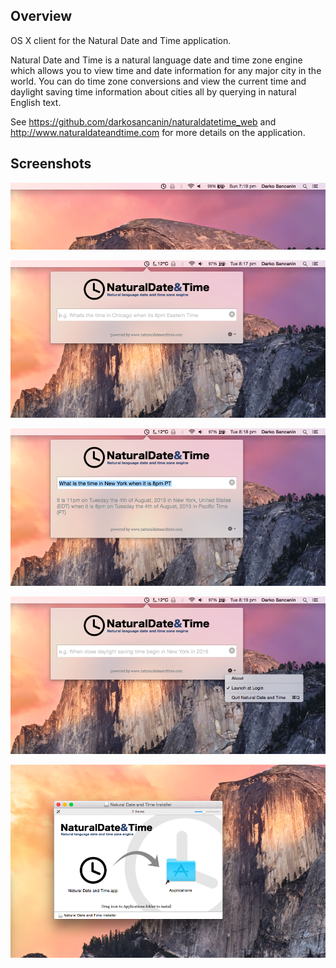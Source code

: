 ## Overview 
OS X client for the Natural Date and Time application.

Natural Date and Time is a natural language date and time zone engine which allows you to view time and date information for any major city in the world. You can do time zone conversions and view the current time and daylight saving time information about cities all by querying in natural English text.

See https://github.com/darkosancanin/naturaldatetime_web and http://www.naturaldateandtime.com for more details on the application.

## Screenshots
![Mac OS X](https://raw.githubusercontent.com/darkosancanin/naturaldatetime_osx/master/other/screenshots/screenshot_1.png)

![Mac OS X](https://raw.githubusercontent.com/darkosancanin/naturaldatetime_osx/master/other/screenshots/screenshot_2.png)

![Mac OS X](https://raw.githubusercontent.com/darkosancanin/naturaldatetime_osx/master/other/screenshots/screenshot_3.png)

![Mac OS X](https://raw.githubusercontent.com/darkosancanin/naturaldatetime_osx/master/other/screenshots/screenshot_4.png)

![Mac OS X](https://raw.githubusercontent.com/darkosancanin/naturaldatetime_osx/master/other/screenshots/screenshot_5.png)